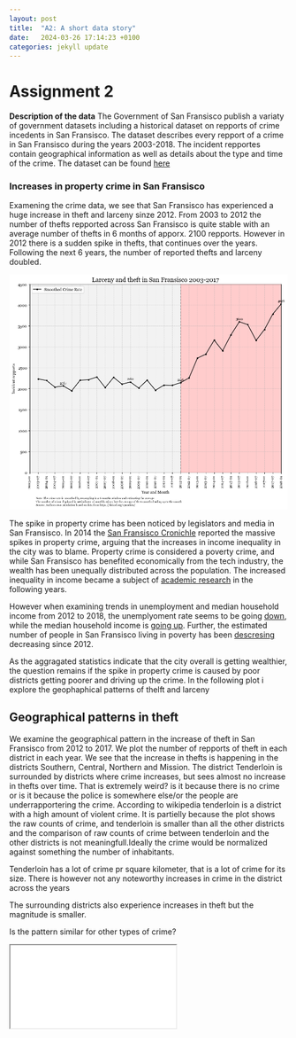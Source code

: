 ```yaml
---
layout: post
title:  "A2: A short data story"
date:   2024-03-26 17:14:23 +0100
categories: jekyll update
---
```


# Assignment 2

**Description of the data**
The Government of San Fransisco publish a variaty of government datasets including a historical dataset on repports of crime incedents in San Fransisco. The dataset describes every repport of a crime in San Fransisco during the years 2003-2018. The incident repportes contain geographical information as well as details about the type and time of the crime. The dataset can be found [here](https://data.sfgov.org/browse?category=Public+Safety)

### Increases in property crime in San Fransisco
Examening the crime data, we see that San Fransisco has experienced a huge increase in theft and larceny sinze 2012. From 2003 to 2012 the number of thefts repported across San Fransisco is quite stable with an average number of thefts in 6 months of apporx. 2100 repports. However in 2012 there is a sudden spike in thefts, that continues over the years. Following the next 6 years, the number of reported thefts and larceny doubled. 

![]( /docs/assets/Larceny_Theft_SF_2003_2017.png)

The spike in property crime has been noticed by legislators and media in San Fransisco. In 2014 the [San Fransisco Cronichle](https://www.latimes.com/local/crime/la-me-aa2-snapshot-sf-crime-20141120-story.html) reported the massive spikes in property crime, arguing that the increases in income inequality in the city was to blame. Property crime is considered a poverty crime, and while San Fransisco has benefited economically from the tech industry, the wealth has been unequally distributed across the population. The increased inequality in income became a subject of [academic research](https://siliconvalleyindicators.org/pdf/income-inequality-2015-06.pdf) in the following years. 

However when examining trends in unemployment and median household income from 2012 to 2018, the unemplyoment rate seems to be going [down](https://fred.stlouisfed.org/series/CASANF0URN), while the median household income is [going up](https://fred.stlouisfed.org/series/MHICA06075A052NCEN). Further, the estimated number of people in San Fransisco living in poverty has been [descresing](https://fred.stlouisfed.org/series/PEAACA06075A647NCEN) decreasing since 2012. 

As the aggragated statistics indicate that the city overall is getting wealthier, the question remains if the spike in property crime is caused by poor districts getting poorer and driving up the crime. In the following plot i explore the geophaphical patterns of thelft and larceny

## Geographical patterns in theft

We examine the geographical pattern in the increase of theft in San Fransisco from 2012 to 2017. We plot the number of repports of theft in each district in each year. We see that the increase in thefts is happening in the districts Southern, Central, Northern and Mission. 
The district Tenderloin is surrounded by districts where crime increases, but sees almost no increase in thefts over time. That is extremely weird? is it because there is no crime or is it because the police is somewhere else/or the people are underrapportering the crime. According to wikipedia tenderloin is a district with a high amount of violent crime. It is partielly because the plot shows the raw counts of crime, and tenderloin is smaller than all the other districts and the comparison of raw counts of crime between tenderloin and the other districts is not meaningfull.Ideally the crime would be normalized against something the number of inhabitants. 

Tenderloin has a lot of crime pr square kilometer, that is a lot of crime for its size. There is however not any noteworthy increases in crime in the district across the years

The surrounding districts also experience increases in theft but the magnitude is smaller. 

Is the pattern similar for other types of crime?


<iframe src="/docs/assets/Heatmap_drugs.html"></iframe>


